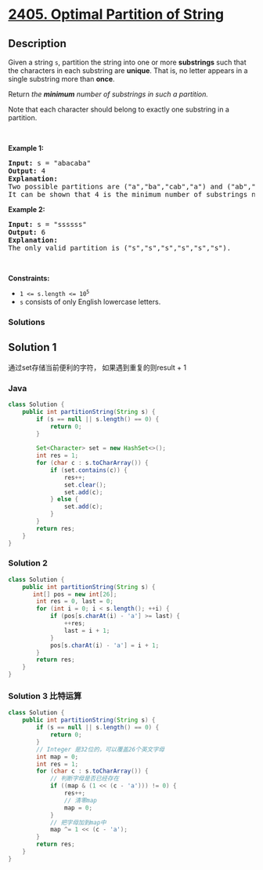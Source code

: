 # [2405. Optimal Partition of String](https://leetcode.com/problems/optimal-partition-of-string)

## Description

<p>Given a string <code>s</code>, partition the string into one or more <strong>substrings</strong> such that the characters in each substring are <strong>unique</strong>. That is, no letter appears in a single substring more than <strong>once</strong>.</p>

<p>Return <em>the <strong>minimum</strong> number of substrings in such a partition.</em></p>

<p>Note that each character should belong to exactly one substring in a partition.</p>

<p>&nbsp;</p>
<p><strong>Example 1:</strong></p>

<pre>
<strong>Input:</strong> s = &quot;abacaba&quot;
<strong>Output:</strong> 4
<strong>Explanation:</strong>
Two possible partitions are (&quot;a&quot;,&quot;ba&quot;,&quot;cab&quot;,&quot;a&quot;) and (&quot;ab&quot;,&quot;a&quot;,&quot;ca&quot;,&quot;ba&quot;).
It can be shown that 4 is the minimum number of substrings needed.
</pre>

<p><strong>Example 2:</strong></p>

<pre>
<strong>Input:</strong> s = &quot;ssssss&quot;
<strong>Output:</strong> 6
<strong>Explanation:
</strong>The only valid partition is (&quot;s&quot;,&quot;s&quot;,&quot;s&quot;,&quot;s&quot;,&quot;s&quot;,&quot;s&quot;).
</pre>

<p>&nbsp;</p>
<p><strong>Constraints:</strong></p>

<ul>
	<li><code>1 &lt;= s.length &lt;= 10<sup>5</sup></code></li>
	<li><code>s</code> consists of only English lowercase letters.</li>
</ul>


### Solutions

<!-- tabs:start -->
## Solution 1
通过set存储当前便利的字符， 如果遇到重复的则result + 1

### **Java**
```java
class Solution {
    public int partitionString(String s) {
        if (s == null || s.length() == 0) {
            return 0;
        }
        
        Set<Character> set = new HashSet<>();
        int res = 1;
        for (char c : s.toCharArray()) {
            if (set.contains(c)) {
                res++;
                set.clear();
                set.add(c);
            } else {
                set.add(c);
            }
        }
        return res;
    }
}
```

### Solution 2
```java
class Solution {
    public int partitionString(String s) {
       int[] pos = new int[26];
        int res = 0, last = 0;
        for (int i = 0; i < s.length(); ++i) {
            if (pos[s.charAt(i) - 'a'] >= last) {
                ++res;
                last = i + 1;
            }
            pos[s.charAt(i) - 'a'] = i + 1;
        }
        return res;       
    }
}
```

### Solution 3 比特运算
```java
class Solution {
    public int partitionString(String s) {
        if (s == null || s.length() == 0) {
            return 0;
        }
        // Integer 是32位的，可以覆盖26个英文字母
        int map = 0;
        int res = 1;
        for (char c : s.toCharArray()) {
			// 判断字母是否已经存在
            if ((map & (1 << (c - 'a'))) != 0) {
                res++;
				// 清零map
                map = 0;
            }
			// 把字母加到map中
            map ^= 1 << (c - 'a');
        }
        return res;     
    }
}
```
```

```

<!-- tabs:end -->